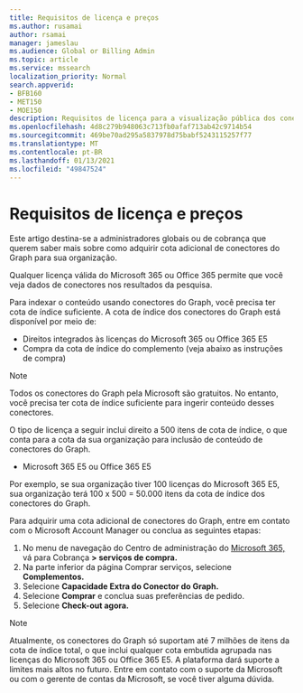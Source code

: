 ```yaml
---
title: Requisitos de licença e preços
ms.author: rusamai
author: rsamai
manager: jameslau
ms.audience: Global or Billing Admin
ms.topic: article
ms.service: mssearch
localization_priority: Normal
search.appverid:
- BFB160
- MET150
- MOE150
description: Requisitos de licença para a visualização pública dos conectores do Microsoft Graph para a Pesquisa da Microsoft
ms.openlocfilehash: 4d8c279b948063c713fb0afaf713ab42c9714b54
ms.sourcegitcommit: 469be70ad295a5837978d75babf5243115257f77
ms.translationtype: MT
ms.contentlocale: pt-BR
ms.lasthandoff: 01/13/2021
ms.locfileid: "49847524"
---
```

# <a name="license-requirements-and-pricing"></a>Requisitos de licença e preços

Este artigo destina-se a administradores globais ou de cobrança que querem saber mais sobre como adquirir cota adicional de conectores do Graph para sua organização.

Qualquer licença válida do Microsoft 365 ou Office 365 permite que você veja dados de conectores nos resultados da pesquisa.

Para indexar o conteúdo usando conectores do Graph, você precisa ter cota de índice suficiente. A cota de índice dos conectores do Graph está disponível por meio de:
- Direitos integrados às licenças do Microsoft 365 ou Office 365 E5
- Compra da cota de índice do complemento (veja abaixo as instruções de compra)

>[!NOTE]
>Todos os conectores do Graph pela Microsoft são gratuitos. No entanto, você precisa ter cota de índice suficiente para ingerir conteúdo desses conectores.

O tipo de licença a seguir inclui direito a 500 itens de cota de índice, o que conta para a cota da sua organização para inclusão de conteúdo de conectores do Graph.
- Microsoft 365 E5 ou Office 365 E5

Por exemplo, se sua organização tiver 100 licenças do Microsoft 365 E5, sua organização terá 100 x 500 = 50.000 itens da cota de índice dos conectores do Graph.

Para adquirir uma cota adicional de conectores do Graph, entre em contato com o Microsoft Account Manager ou conclua as seguintes etapas:

1. No menu de navegação do Centro de administração do [Microsoft 365,](https://admin.microsoft.com) vá para Cobrança **> serviços de compra.**
2. Na parte inferior da página Comprar serviços, selecione **Complementos.**
3. Selecione **Capacidade Extra do Conector do Graph.**
4. Selecione **Comprar** e conclua suas preferências de pedido.
5. Selecione **Check-out agora.**

>[!NOTE]
>Atualmente, os conectores do Graph só suportam até 7 milhões de itens da cota de índice total, o que inclui qualquer cota embutida agrupada nas licenças do Microsoft 365 ou Office 365 E5. A plataforma dará suporte a limites mais altos no futuro. Entre em contato com o suporte da Microsoft ou com o gerente de contas da Microsoft, se você tiver alguma dúvida.
